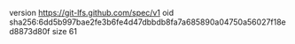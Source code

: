 version https://git-lfs.github.com/spec/v1
oid sha256:6dd5b997bae2fe3b6fe4d47dbbdb8fa7a685890a04750a56027f18ed8873d80f
size 61
